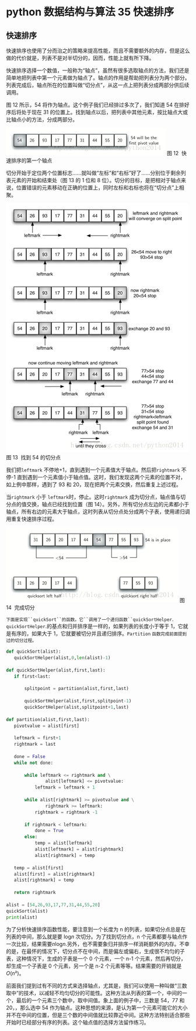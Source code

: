 # python 数据结构与算法 35 快速排序

## 快速排序

快速排序也使用了分而治之的策略来提高性能，而且不需要额外的内存，但是这么做的代价就是，列表不是对半切分的，因而，性能上就有所下降。

快速排序选择一个数值，一般称为“轴点”，虽然有很多选取轴点的方法，我们还是简单地把列表中第一个元素做为轴点了。轴点的作用是帮助把列表分为两个部分。列表完成后，轴点所在的位置叫做“切分点”，从这一点上把列表分成两部分供后续调用。

图 12 所示，54 将作为轴点。这个例子我们已经排过多次了，我们知道 54 在排好序后将处于现在 31 的位置上。找到轴点以后，把列表中其他元素，按比轴点大或比轴点小的方法，分成两部分。

![](img/76c78151dcf814d93e7b019713c9fc36.jpg)
图 12  快速排序的第一个轴点

切分开始于定位两个位置标志……就叫做“左标”和“右标”好了……分别位于剩余列表元素的开始和结束处（图 13 的 1 位和 8 位）。切分的目标，是把相对于轴点来说，位置错误的元素移动在正确的位置上，同时左标和右标也将在“切分点”上相聚。

![](img/2e7ffab74198c1aff7e5416304721a8e.jpg)
图 13  找到 54 的切分点

我们把`leftmark` 不停地+1，直到遇到一个元素值大于轴点。然后把`rightmark` 不停-1 直到遇到一个元素值小于轴点值。这时，我们发现这两个元素的位置不对，如上例中那样，遇到了 93 和 20，现在把两个元素交换，然后重复上述过程。

当`rightmark` 小于 `leftmark`时，停止。这时`rightmark` 成为切分点，轴点值与切分点的值交换，轴点已经找到位置（图 14）。另外，所有切分点左边的元素都小于轴点，所有右边的元素大于轴点，这时列表从切分点处分成两个子表，使用递归调用重复快速排序过程。

![](img/1e5cb1b2c624a0e783e4c972edf49d11.jpg)
图 14  完成切分

`下面是实现``quickSort``的函数。它``调用了一个递归函数``quickSortHelper`. `quickSortHelper`.的基点和归并排序是一样的，如果列表的长度小于等于 1，它就是有序的，如果大于 1，它就要被切分并且递归排序。`Partition` `函数完成前面提到过的切分过程。`

```py
def quickSort(alist):
   quickSortHelper(alist,0,len(alist)-1)

def quickSortHelper(alist,first,last):
   if first<last:

       splitpoint = partition(alist,first,last)

       quickSortHelper(alist,first,splitpoint-1)
       quickSortHelper(alist,splitpoint+1,last)

def partition(alist,first,last):
   pivotvalue = alist[first]

   leftmark = first+1
   rightmark = last

   done = False
   while not done:

       while leftmark <= rightmark and \
               alist[leftmark] <= pivotvalue:
           leftmark = leftmark + 1

       while alist[rightmark] >= pivotvalue and \
               rightmark >= leftmark:
           rightmark = rightmark -1

       if rightmark < leftmark:
           done = True
       else:
           temp = alist[leftmark]
           alist[leftmark] = alist[rightmark]
           alist[rightmark] = temp

   temp = alist[first]
   alist[first] = alist[rightmark]
   alist[rightmark] = temp

   return rightmark

alist = [54,26,93,17,77,31,44,55,20]
quickSort(alist)
print(alist)

```

为了分析快速排序函数性能，要注意到一个长度为 n 的列表，如果切分点总是在列表的中间，那么就是要 log*n* 次切分。为了找到切分点，n 个元素都要与轴点作一次比较，结果需要*n*log*n*.另外，也不需要象归并排序一样消耗额外的内存。不幸的是，在最怀的情况下，切分点不在中间，而是偏左或偏右，生成很不均匀的子表，这种情况下，生成的子表是一个 0 个元素，一个 n-1 个元素，然后再切分，却生成一个子表是 0 个元素，另一个是 n-2 个元素等等。结果需要的开销就是*O*(*n*²)。

前面我们提到过有不同的方式来选择轴点，尤其是，我们可以使用一种叫做“三数取中”的技术，以减轻不均匀切分的可能性。这种方法从列表的第一个，中间的一个，最后的一个元素三个数中，取中间值。象上面的例子中，三数是 54，77 和 20，，那么选中 54 作为轴点。这种思想的来源，是认为第一个元素可能它的大小并不在中间的位置，但是三个数的中间值就比较靠近中间。这种方法特别适合那些开始时已经部分有序的列表。这个轴点值的选择方法留作练习。